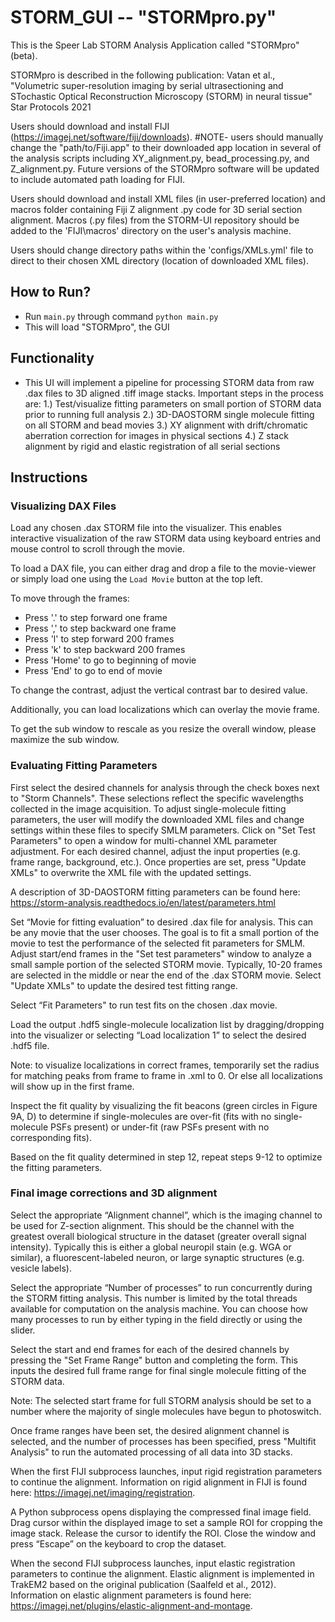# STORM_GUI  -- "STORMpro.py"


This is the Speer Lab STORM Analysis Application called "STORMpro" (beta). 

STORMpro is described in the following publication: Vatan et al., "Volumetric super-resolution imaging by serial ultrasectioning and STochastic Optical Reconstruction Microscopy (STORM) in neural tissue" Star Protocols 2021

Users should download and install FIJI (https://imagej.net/software/fiji/downloads). #NOTE- users should manually change the "path/to/Fiji.app" to their downloaded app location in several of the analysis scripts including XY_alignment.py, bead_processing.py, and Z_alignment.py. Future versions of the STORMpro software will be updated to include automated path loading for FIJI. 

Users should download and install XML files (in user-preferred location) and macros folder containing Fiji Z alignment .py code for 3D serial section alignment. Macros (.py files) from the STORM-UI repository should be added to the 'FIJI\macros' directory on the user's analysis machine. 

Users should change directory paths within the 'configs/XMLs.yml' file to direct to their chosen XML directory (location of downloaded XML files). 

## How to Run? 

* Run `main.py` through command `python main.py`
* This will load "STORMpro", the GUI 


## Functionality

* This UI will implement a pipeline for processing STORM data from raw .dax files to 3D aligned .tiff image stacks. Important steps in the process are:
  1.) Test/visualize fitting parameters on small portion of STORM data prior to running full analysis 
  2.) 3D-DAOSTORM single molecule fitting on all STORM and bead movies 
  3.) XY alignment with drift/chromatic aberration correction for images in physical sections 
  4.) Z stack alignment by rigid and elastic registration of all serial sections

## Instructions 

### Visualizing DAX Files 

Load any chosen .dax STORM file into the visualizer. This enables interactive visualization of the raw STORM data using keyboard entries and mouse control to scroll through the movie. 

To load a DAX file, you can either drag and drop a file to the movie-viewer or simply load one using the 
`Load Movie` button at the top left. 

To move through the frames: 

* Press '.' to step forward one frame 
* Press ',' to step backward one frame 
* Press 'l' to step forward 200 frames 
* Press 'k' to step backward 200 frames 
* Press 'Home' to go to beginning of movie 
* Press 'End' to go to end of movie 

To change the contrast, adjust the vertical contrast bar to desired value. 

Additionally, you can load localizations which can overlay the movie frame.

To get the sub window to rescale as you resize the overall window, please maximize the sub window. 

### Evaluating Fitting Parameters 

First select the desired channels for analysis through the check boxes next to "Storm Channels". These selections reflect the specific wavelengths collected in the image acquisition. To adjust single-molecule fitting parameters, the user will modify the downloaded XML files and change settings within these files to specify SMLM parameters. Click on "Set Test Parameters" to open a window for multi-channel XML parameter adjustment. For each desired channel, adjust the input properties (e.g. frame range, background, etc.). Once properties are set, press "Update XMLs" to overwrite the XML file with the updated settings.

A description of 3D-DAOSTORM fitting parameters can be found here:
https://storm-analysis.readthedocs.io/en/latest/parameters.html

Set “Movie for fitting evaluation” to desired .dax file for analysis. This can be any movie that the user chooses. The goal is to fit a small portion of the movie to test the performance of the selected fit parameters for SMLM. Adjust start/end frames in the "Set test parameters" window to analyze a small sample portion of the selected STORM movie. Typically, 10-20 frames are selected in the middle or near the end of the .dax STORM movie. Select "Update XMLs" to update the desired test fitting range.

Select “Fit Parameters" to run test fits on the chosen .dax movie. 

Load the output .hdf5 single-molecule localization list by dragging/dropping into the visualizer or selecting “Load localization 1” to select the desired .hdf5 file. 

Note: to visualize localizations in correct frames, temporarily set the radius for matching peaks from frame to frame in .xml to 0. Or else all localizations will show up in the first frame. 

Inspect the fit quality by visualizing the fit beacons (green circles in Figure 9A, D) to determine if single-molecules are over-fit (fits with no single-molecule PSFs present) or under-fit (raw PSFs present with no corresponding fits).  

Based on the fit quality determined in step 12, repeat steps 9-12 to optimize the fitting parameters.  

### Final image corrections and 3D alignment

Select the appropriate “Alignment channel”, which is the imaging channel to be used for Z-section alignment. This should be the channel with the greatest overall biological structure in the dataset (greater overall signal intensity). Typically this is either a global neuropil stain (e.g. WGA or similar), a fluorescent-labeled neuron, or large synaptic structures (e.g. vesicle labels). 

Select the appropriate “Number of processes” to run concurrently during the STORM fitting analysis. This number is limited by the total threads available for computation on the analysis machine. 
You can choose how many processes to run by either typing in the field directly or using the slider. 

Select the start and end frames for each of the desired channels by pressing the "Set Frame Range" button and completing the form. This inputs the desired full frame range for final single molecule fitting of the STORM data. 

Note: The selected start frame for full STORM analysis should be set to a number where the majority of single molecules have begun to photoswitch.  

Once frame ranges have been set, the desired alignment channel is selected, and the number of processes has been specified, press "Multifit Analysis" to run the automated processing of all data into 3D stacks. 

When the first FIJI subprocess launches, input rigid registration parameters to continue the alignment. Information on rigid alignment in FIJI is found here: https://imagej.net/imaging/registration. 

A Python subprocess opens displaying the compressed final image field. Drag cursor within the displayed image to set a sample ROI for cropping the image stack. Release the cursor to identify the ROI. Close the window and press “Escape” on the keyboard to crop the dataset. 

When the second FIJI subprocess launches, input elastic registration parameters to continue the alignment. Elastic alignment is implemented in TrakEM2 based on the original publication (Saalfeld et al., 2012). Information on elastic alignment parameters is found here: https://imagej.net/plugins/elastic-alignment-and-montage. 
